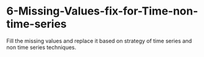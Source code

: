 # 6-Missing-Values-fix-for-Time-non-time-series
Fill the missing values and replace it based on strategy of time series and non time series techniques.
